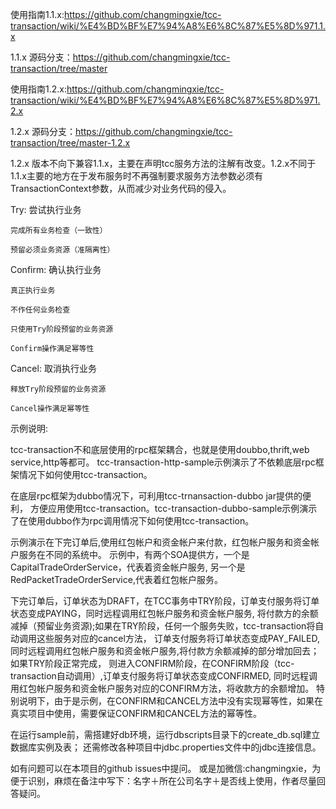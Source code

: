 
使用指南1.1.x:https://github.com/changmingxie/tcc-transaction/wiki/%E4%BD%BF%E7%94%A8%E6%8C%87%E5%8D%971.1.x

1.1.x 源码分支：https://github.com/changmingxie/tcc-transaction/tree/master

使用指南1.2.x:https://github.com/changmingxie/tcc-transaction/wiki/%E4%BD%BF%E7%94%A8%E6%8C%87%E5%8D%971.2.x

1.2.x 源码分支：https://github.com/changmingxie/tcc-transaction/tree/master-1.2.x

1.2.x 版本不向下兼容1.1.x，主要在声明tcc服务方法的注解有改变。1.2.x不同于1.1.x主要的地方在于发布服务时不再强制要求服务方法参数必须有TransactionContext参数，从而减少对业务代码的侵入。



Try: 尝试执行业务

    完成所有业务检查（一致性）

    预留必须业务资源（准隔离性）

Confirm: 确认执行业务

    真正执行业务

    不作任何业务检查

    只使用Try阶段预留的业务资源

    Confirm操作满足幂等性

Cancel: 取消执行业务

    释放Try阶段预留的业务资源

    Cancel操作满足幂等性


示例说明:

tcc-transaction不和底层使用的rpc框架耦合，也就是使用doubbo,thrift,web service,http等都可。
tcc-transaction-http-sample示例演示了不依赖底层rpc框架情况下如何使用tcc-transaction。

在底层rpc框架为dubbo情况下，可利用tcc-trnansaction-dubbo jar提供的便利，
方便应用使用tcc-transaction。tcc-transaction-dubbo-sample示例演示了在使用dubbo作为rpc调用情况下如何使用tcc-transaction。

示例演示在下完订单后,使用红包帐户和资金帐户来付款，红包帐户服务和资金帐户服务在不同的系统中。
示例中，有两个SOA提供方，一个是CapitalTradeOrderService，代表着资金帐户服务,
另一个是RedPacketTradeOrderService,代表着红包帐户服务。

下完订单后，订单状态为DRAFT，在TCC事务中TRY阶段，订单支付服务将订单状态变成PAYING，同时远程调用红包帐户服务和资金帐户服务,
将付款方的余额减掉（预留业务资源);如果在TRY阶段，任何一个服务失败，tcc-transaction将自动调用这些服务对应的cancel方法，
订单支付服务将订单状态变成PAY_FAILED,同时远程调用红包帐户服务和资金帐户服务,将付款方余额减掉的部分增加回去；如果TRY阶段正常完成，
则进入CONFIRM阶段，在CONFIRM阶段（tcc-transaction自动调用）,订单支付服务将订单状态变成CONFIRMED,
同时远程调用红包帐户服务和资金帐户服务对应的CONFIRM方法，将收款方的余额增加。
特别说明下，由于是示例，在CONFIRM和CANCEL方法中没有实现幂等性，如果在真实项目中使用，需要保证CONFIRM和CANCEL方法的幂等性。

在运行sample前，需搭建好db环境，运行dbscripts目录下的create_db.sql建立数据库实例及表；
还需修改各种项目中jdbc.properties文件中的jdbc连接信息。

如有问题可以在本项目的github issues中提问。
或是加微信:changmingxie，为便于识别，麻烦在备注中写下：名字＋所在公司名字＋是否线上使用，作者尽量回答疑问。


